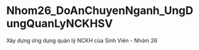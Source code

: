 # Nhom26_DoAnChuyenNganh_UngDungQuanLyNCKHSV
Xây dựng ứng dụng quản lý NCKH của Sinh Viên - Nhóm 26
